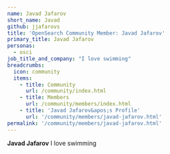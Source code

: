 ```yaml
---
name: Javad Jafarov
short_name: Javad
github: jjafarovs
title: 'OpenSearch Community Member: Javad Jafarov'
primary_title: Javad Jafarov
personas:
  - osci
job_title_and_company: "I love swimming"
breadcrumbs:
  icon: community
  items:
    - title: Community
      url: /community/index.html
    - title: Members
      url: /community/members/index.html
    - title: 'Javad Jafarov&apos;s Profile'
      url: '/community/members/javad-jafarov.html'
permalink: '/community/members/javad-jafarov.html'
---
```


**Javad Jafarov** I love swimming
